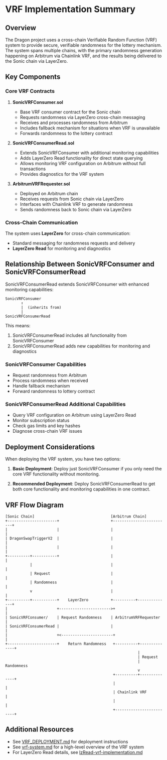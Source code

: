 # VRF Implementation Summary

## Overview

The Dragon project uses a cross-chain Verifiable Random Function (VRF) system to provide secure, verifiable randomness for the lottery mechanism. The system spans multiple chains, with the primary randomness generation happening on Arbitrum via Chainlink VRF, and the results being delivered to the Sonic chain via LayerZero.

## Key Components

### Core VRF Contracts

1. **SonicVRFConsumer.sol**
   - Base VRF consumer contract for the Sonic chain
   - Requests randomness via LayerZero cross-chain messaging
   - Receives and processes randomness from Arbitrum
   - Includes fallback mechanism for situations when VRF is unavailable
   - Forwards randomness to the lottery contract

2. **SonicVRFConsumerRead.sol**
   - Extends SonicVRFConsumer with additional monitoring capabilities
   - Adds LayerZero Read functionality for direct state querying
   - Allows monitoring VRF configuration on Arbitrum without full transactions
   - Provides diagnostics for the VRF system

3. **ArbitrumVRFRequester.sol**
   - Deployed on Arbitrum chain
   - Receives requests from Sonic chain via LayerZero
   - Interfaces with Chainlink VRF to generate randomness
   - Sends randomness back to Sonic chain via LayerZero

### Cross-Chain Communication

The system uses **LayerZero** for cross-chain communication:
- Standard messaging for randomness requests and delivery
- **LayerZero Read** for monitoring and diagnostics

## Relationship Between SonicVRFConsumer and SonicVRFConsumerRead

SonicVRFConsumerRead extends SonicVRFConsumer with enhanced monitoring capabilities:

```
SonicVRFConsumer
       ↑
       |  (inherits from)
       |
SonicVRFConsumerRead
```

This means:
1. SonicVRFConsumerRead includes all functionality from SonicVRFConsumer
2. SonicVRFConsumerRead adds new capabilities for monitoring and diagnostics

### SonicVRFConsumer Capabilities

- Request randomness from Arbitrum 
- Process randomness when received
- Handle fallback mechanism
- Forward randomness to lottery contract

### SonicVRFConsumerRead Additional Capabilities

- Query VRF configuration on Arbitrum using LayerZero Read
- Monitor subscription status
- Check gas limits and key hashes
- Diagnose cross-chain VRF issues

## Deployment Considerations

When deploying the VRF system, you have two options:

1. **Basic Deployment**: Deploy just SonicVRFConsumer if you only need the core VRF functionality without monitoring.

2. **Recommended Deployment**: Deploy SonicVRFConsumerRead to get both core functionality and monitoring capabilities in one contract.

## VRF Flow Diagram

```
[Sonic Chain]                                  [Arbitrum Chain]
+----------------------+                       +-------------------------+
|                      |                       |                         |
| DragonSwapTriggerV2  |                       |                         |
|                      |                       |                         |
+----------+-----------+                       |                         |
           |                                   |                         |
           | Request                           |                         |
           | Randomness                        |                         |
           v                                   |                         |
+----------+-----------+    LayerZero          +----------+--------------+
|                      +----------------------->+                         |
| SonicVRFConsumer/    | Request Randomness    | ArbitrumVRFRequester    |
| SonicVRFConsumerRead |                       |                         |
|                      +<-----------------------+                         |
+----------------------+    Return Randomness   +----------+--------------+
                                                           |
                                                           | Request
                                                           | Randomness
                                                           v
                                                +----------+--------------+
                                                |                         |
                                                | Chainlink VRF           |
                                                |                         |
                                                +-------------------------+
```

## Additional Resources

- See [VRF_DEPLOYMENT.md](../VRF_DEPLOYMENT.md) for deployment instructions
- See [vrf-system.md](overview.md) for a high-level overview of the VRF system
- For LayerZero Read details, see [lzRead-vrf-implementation.md](../.cursor/rules/lzread-vrf-implementation.md) 